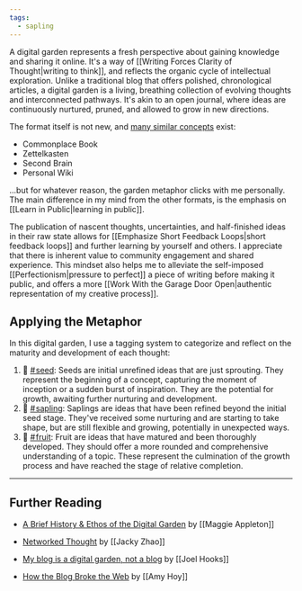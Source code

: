 ```yaml
---
tags:
  - sapling
---
```

A digital garden represents a fresh perspective about gaining knowledge and sharing it online. It's a way of [[Writing Forces Clarity of Thought|writing to think]], and reflects the organic cycle of intellectual exploration. Unlike a traditional blog that offers polished, chronological articles, a digital garden is a living, breathing collection of evolving thoughts and interconnected pathways. It's akin to an open journal, where ideas are continuously nurtured, pruned, and allowed to grow in new directions.

The format itself is not new, and [many similar concepts](https://boffosocko.com/2021/07/03/differentiating-online-variations-of-the-commonplace-book-digital-gardens-wikis-zettlekasten-waste-books-florilegia-and-second-brains/) exist:

- Commonplace Book
- Zettelkasten
- Second Brain
- Personal Wiki

...but for whatever reason, the garden metaphor clicks with me personally. The main difference in my mind from the other formats, is the emphasis on [[Learn in Public|learning in public]].

The publication of nascent thoughts, uncertainties, and half-finished ideas in their raw state allows for [[Emphasize Short Feedback Loops|short feedback loops]] and further learning by yourself and others. I appreciate that there is inherent value to community engagement and shared experience. This mindset also helps me to alleviate the self-imposed [[Perfectionism|pressure to perfect]] a piece of writing before making it public, and offers a more [[Work With the Garage Door Open|authentic representation of my creative process]].

## Applying the Metaphor

In this digital garden, I use a tagging system to categorize and reflect on the maturity and development of each thought:

1. 🌱 [#&hairsp;seed](/tags/seed): Seeds are initial unrefined ideas that are just sprouting. They represent the beginning of a concept, capturing the moment of inception or a sudden burst of inspiration. They are the potential for growth, awaiting further nurturing and development.
2. 🌿 [#&hairsp;sapling](/tags/sapling): Saplings are ideas that have been refined beyond the initial seed stage. They've received some nurturing and are starting to take shape, but are still flexible and growing, potentially in unexpected ways.
3. 🍏 [#&hairsp;fruit](/tags/fruit): Fruit are ideas that have matured and been thoroughly developed. They should offer a more rounded and comprehensive understanding of a topic. These represent the culmination of the growth process and have reached the stage of relative completion.

---
## Further Reading

- [A Brief History & Ethos of the Digital Garden](https://maggieappleton.com/garden-history) by [[Maggie Appleton]]

- [Networked Thought](https://jzhao.xyz/posts/networked-thought) by [[Jacky Zhao]]

- [My blog is a digital garden, not a blog](https://joelhooks.com/digital-garden) by [[Joel Hooks]]

- [How the Blog Broke the Web](https://stackingthebricks.com/how-blogs-broke-the-web/) by [[Amy Hoy]]